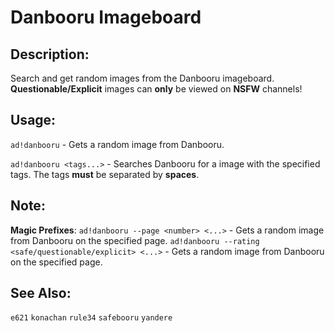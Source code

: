 # Danbooru Imageboard

## Description:
Search and get random images from the Danbooru imageboard.
**Questionable/Explicit** images can **only** be viewed on **NSFW** channels!

## Usage:
`ad!danbooru` - Gets a random image from Danbooru.

`ad!danbooru <tags...>` - Searches Danbooru for a image with the specified tags. The tags **must** be separated by **spaces**.

## Note:
**Magic Prefixes**:
`ad!danbooru --page <number> <...>` - Gets a random image from Danbooru on the specified page.
`ad!danbooru --rating <safe/questionable/explicit> <...>` - Gets a random image from Danbooru on the specified page.

## See Also:
`e621` `konachan` `rule34` `safebooru` `yandere`
